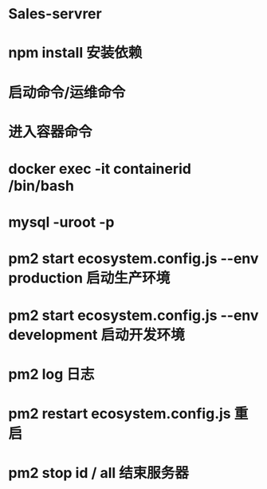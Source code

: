 # Sales-servrer
# npm install   安装依赖
# 启动命令/运维命令
# 进入容器命令
# docker exec -it containerid /bin/bash
# mysql -uroot -p 
# pm2 start ecosystem.config.js  --env production    启动生产环境
# pm2 start ecosystem.config.js  --env development   启动开发环境
# pm2 log                         日志
# pm2 restart ecosystem.config.js 重启
# pm2 stop id / all               结束服务器